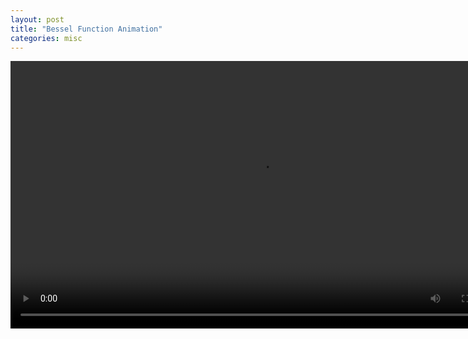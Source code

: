 ```yaml
---
layout: post
title: "Bessel Function Animation"
categories: misc
---
```


<video width="800" height="428" controls>
	  <source src="{{ site.baseurl }}/jupyter/bessel.mp4" type="video/mp4">
</video> 
